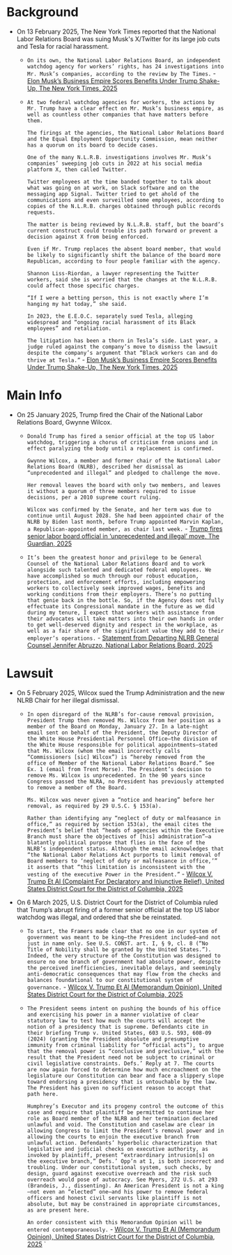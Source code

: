 # Background
- On 13 February 2025, The New York Times reported that the National Labor Relations Board was suing Musk's X/Twitter for its large job cuts and Tesla for racial harassment. 
	- `On its own, the National Labor Relations Board, an independent watchdog agency for workers’ rights, has 24 investigations into Mr. Musk’s companies, according to the review by The Times.` - [Elon Musk’s Business Empire Scores Benefits Under Trump Shake-Up, The New York Times, 2025](https://www.nytimes.com/2025/02/11/us/politics/elon-musk-companies-conflicts.html/)
	- `At two federal watchdog agencies for workers, the actions by Mr. Trump have a clear effect on Mr. Musk’s business empire, as well as countless other companies that have matters before them.`
	  
	  `The firings at the agencies, the National Labor Relations Board and the Equal Employment Opportunity Commission, mean neither has a quorum on its board to decide cases.`
	  
	  `One of the many N.L.R.B. investigations involves Mr. Musk’s companies’ sweeping job cuts in 2022 at his social media platform X, then called Twitter.`
	  
	  `Twitter employees at the time banded together to talk about what was going on at work, on Slack software and on the messaging app Signal. Twitter tried to get ahold of the communications and even surveilled some employees, according to copies of the N.L.R.B. charges obtained through public records requests.`
	  
	  `The matter is being reviewed by N.L.R.B. staff, but the board’s current construct could trouble its path forward or prevent a decision against X from being enforced.`
	  
	  `Even if Mr. Trump replaces the absent board member, that would be likely to significantly shift the balance of the board more Republican, according to four people familiar with the agency.`
	  
	  `Shannon Liss-Riordan, a lawyer representing the Twitter workers, said she is worried that the changes at the N.L.R.B. could affect those specific charges.`
	  
	  `“If I were a betting person, this is not exactly where I’m hanging my hat today,” she said.`
	  
	  `In 2023, the E.E.O.C. separately sued Tesla, alleging widespread and “ongoing racial harassment of its Black employees” and retaliation.`
	  
	  `The litigation has been a thorn in Tesla’s side. Last year, a judge ruled against the company’s move to dismiss the lawsuit despite the company’s argument that “Black workers can and do thrive at Tesla.”` - [Elon Musk’s Business Empire Scores Benefits Under Trump Shake-Up, The New York Times, 2025](https://www.nytimes.com/2025/02/11/us/politics/elon-musk-companies-conflicts.html/)
# Main Info
- On 25 January 2025, Trump fired the Chair of the National Labor Relations Board, Gwynne Wilcox.
	- `Donald Trump has fired a senior official at the top US labor watchdog, triggering a chorus of criticism from unions and in effect paralyzing the body until a replacement is confirmed.`
	  
	  `Gwynne Wilcox, a member and former chair of the National Labor Relations Board (NLRB), described her dismissal as “unprecedented and illegal” and pledged to challenge the move.`
	  
	  `Her removal leaves the board with only two members, and leaves it without a quorum of three members required to issue decisions, per a 2010 supreme court ruling.`
	  
	  `Wilcox was confirmed by the Senate, and her term was due to continue until August 2028. She had been appointed chair of the NLRB by Biden last month, before Trump appointed Marvin Kaplan, a Republican-appointed member, as chair last week.` - [Trump fires senior labor board official in ‘unprecedented and illegal’ move, The Guardian, 2025](https://www.theguardian.com/us-news/2025/jan/28/gwynne-wilcox-trump-labor-board)
	- `It’s been the greatest honor and privilege to be General Counsel of the National Labor Relations Board and to work alongside such talented and dedicated federal employees. We have accomplished so much through our robust education, protection, and enforcement efforts, including empowering workers to collectively seek improved wages, benefits and working conditions from their employers. There’s no putting that genie back in the bottle. So, if the Agency does not fully effectuate its Congressional mandate in the future as we did during my tenure, I expect that workers with assistance from their advocates will take matters into their own hands in order to get well-deserved dignity and respect in the workplace, as well as a fair share of the significant value they add to their employer’s operations.` - [Statement from Departing NLRB General Counsel Jennifer Abruzzo, National Labor Relations Board, 2025](https://www.nlrb.gov/news-outreach/news-story/statement-from-departing-nlrb-general-counsel-jennifer-abruzzo)

# Lawsuit
- On 5 February 2025, Wilcox sued the Trump Administration and the new NLRB Chair for her illegal dismissal.
	- `In open disregard of the NLRB’s for-cause removal provision, President Trump then removed Ms. Wilcox from her position as a member of the Board on Monday, January 27. In a late-night email sent on behalf of the President, the Deputy Director of the White House Presidential Personnel Office—the division of the White House responsible for political appointments—stated that Ms. Wilcox (whom the email incorrectly calls “Commissioners [sic] Wilcox”) is “hereby removed from the office of Member of the National Labor Relations Board.” See Ex. 1 (email from Trent Morse). The President’s decision to remove Ms. Wilcox is unprecedented. In the 90 years since Congress passed the NLRA, no President has previously attempted to remove a member of the Board.`
	  
	  `Ms. Wilcox was never given a “notice and hearing” before her removal, as required by 29 U.S.C. § 153(a).`
	  
	  `Rather than identifying any “neglect of duty or malfeasance in office,” as required by section 153(a), the email cites the President’s belief that “heads of agencies within the Executive Branch must share the objectives of [his] administration”—a blatantly political purpose that flies in the face of the NLRB’s independent status. Although the email acknowledges that “the National Labor Relations Act purports to limit removal of Board members to ‘neglect of duty or malfeasance in office,’” it asserts that “this limitation is inconsistent with the vesting of the executive Power in the President.”` - [Wilcox V. Trump Et Al (Complaint For Declaratory and Injunctive Relief), United States District Court for the District of Columbia, 2025](https://storage.courtlistener.com/recap/gov.uscourts.dcd.277129/gov.uscourts.dcd.277129.1.0_2.pdf)
- On 6 March 2025, U.S. District Court for the District of Columbia ruled that Trump’s abrupt firing of a former senior official at the top US labor watchdog was illegal, and ordered that she be reinstated.
	- `To start, the Framers made clear that no one in our system of government was meant to be king—the President included—and not just in name only. See U.S. CONST. art. I, § 9, cl. 8 (“No Title of Nobility shall be granted by the United States.”). Indeed, the very structure of the Constitution was designed to ensure no one branch of government had absolute power, despite the perceived inefficiencies, inevitable delays, and seemingly anti-democratic consequences that may flow from the checks and balances foundational to our constitutional system of governance.` - [Wilcox V. Trump Et Al (Memorandum Opinion), United States District Court for the District of Columbia, 2025](https://ecf.dcd.uscourts.gov/cgi-bin/show_public_doc?2025cv0334-35)
	- `The President seems intent on pushing the bounds of his office and exercising his power in a manner violative of clear statutory law to test how much the courts will accept the notion of a presidency that is supreme. Defendants cite in their briefing Trump v. United States, 603 U.S. 593, 608-09 (2024) (granting the President absolute and presumptive immunity from criminal liability for “official acts”), to argue that the removal power is “conclusive and preclusive,” with the result that the President need not be subject to criminal or civil legislative constraints. Defs.’ Reply at 7. The courts are now again forced to determine how much encroachment on the legislature our Constitution can bear and face a slippery slope toward endorsing a presidency that is untouchable by the law. The President has given no sufficient reason to accept that path here.`
	  
	  `Humphrey’s Executor and its progeny control the outcome of this case and require that plaintiff be permitted to continue her role as Board member of the NLRB and her termination declared unlawful and void. The Constitution and caselaw are clear in allowing Congress to limit the President’s removal power and in allowing the courts to enjoin the executive branch from unlawful action. Defendants’ hyperbolic characterization that legislative and judicial checks on executive authority, as invoked by plaintiff, present “extraordinary intrusion[s] on the executive branch,” Defs.’ Opp’n at 1, is both incorrect and troubling. Under our constitutional system, such checks, by design, guard against executive overreach and the risk such overreach would pose of autocracy. See Myers, 272 U.S. at 293 (Brandeis, J., dissenting). An American President is not a king—not even an “elected” one—and his power to remove federal officers and honest civil servants like plaintiff is not absolute, but may be constrained in appropriate circumstances, as are present here.`
	  
	  `An order consistent with this Memorandum Opinion will be entered contemporaneously.` - [Wilcox V. Trump Et Al (Memorandum Opinion), United States District Court for the District of Columbia, 2025](https://ecf.dcd.uscourts.gov/cgi-bin/show_public_doc?2025cv0334-35)
`